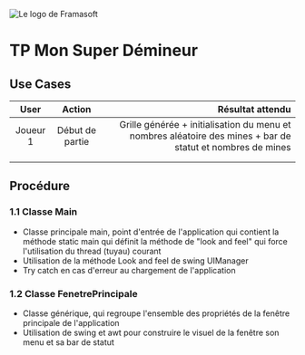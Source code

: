 ![Le logo de Framasoft](https://framasoft.org/nav/img/logo.png "TP Démineur")

# **TP Mon Super Démineur**

## **Use Cases**
| User              | Action          | Résultat attendu |
| :----------------:|:---------------:| ----------------:|
| Joueur 1    | Début de partie      | Grille générée + initialisation du menu et nombres aléatoire des mines + bar de statut et nombres de mines|
|                  |                 |                  |
|                  |                 |                  |

## **Procédure**

### **1.1 Classe Main**
* Classe principale main, point d'entrée de l'application qui contient la méthode static main qui définit la méthode de "look and feel" qui force l'utilisation du thread (tuyau) courant
* Utilisation de la méthode Look and feel de swing UIManager
* Try catch en cas d'erreur au chargement de l'application

### **1.2 Classe FenetrePrincipale**
* Classe générique, qui regroupe l'ensemble des propriétés de la fenêtre principale de l'application
* Utilisation de swing et awt pour construire le visuel de la fenêtre son menu et sa bar de statut
